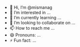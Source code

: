 - 👋 Hi, I’m @mismanag
- 👀 I’m interested in ...
- 🌱 I’m currently learning ...
- 💞️ I’m looking to collaborate on ...
- 📫 How to reach me ...
- 😄 Pronouns: ...
- ⚡ Fun fact: ...

<!---
mismanag/mismanag is a ✨ special ✨ repository because its `README.md` (this file) appears on your GitHub profile.
You can click the Preview link to take a look at your changes.
--->
